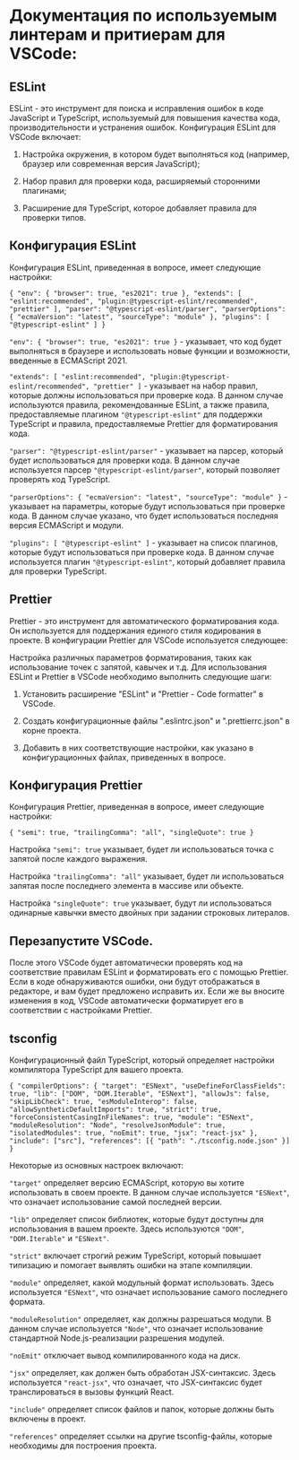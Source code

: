 # Документация по используемым линтерам и притиерам для VSCode:

## ESLint

ESLint - это инструмент для поиска и исправления ошибок в коде JavaScript и TypeScript, используемый для повышения качества кода, производительности и устранения ошибок. Конфигурация ESLint для VSCode включает:

1. Настройка окружения, в котором будет выполняться код (например, браузер или современная версия JavaScript);

2. Набор правил для проверки кода, расширяемый сторонними плагинами;

3. Расширение для TypeScript, которое добавляет правила для проверки типов.

## Конфигурация ESLint

Конфигурация ESLint, приведенная в вопросе, имеет следующие настройки:

`{
    "env": {
    "browser": true,
    "es2021": true
    },
    "extends": [
    "eslint:recommended",
    "plugin:@typescript-eslint/recommended",
    "prettier"
    ],
    "parser": "@typescript-eslint/parser",
    "parserOptions": {
    "ecmaVersion": "latest",
    "sourceType": "module"
    },
    "plugins": [
    "@typescript-eslint"
    ]
}`

`"env": { "browser": true, "es2021": true }` - указывает, что код будет выполняться в браузере и использовать новые функции и возможности, введенные в ECMAScript 2021.

`"extends": [ "eslint:recommended", "plugin:@typescript-eslint/recommended", "prettier" ]` - указывает на набор правил, которые должны использоваться при проверке кода. В данном случае используются правила, рекомендованные ESLint, а также правила, предоставляемые плагином `"@typescript-eslint"` для поддержки TypeScript и правила, предоставляемые Prettier для форматирования кода.

`"parser": "@typescript-eslint/parser"` - указывает на парсер, который будет использоваться для проверки кода. В данном случае используется парсер `"@typescript-eslint/parser"`, который позволяет проверять код TypeScript.

`"parserOptions": { "ecmaVersion": "latest", "sourceType": "module" }` - указывает на параметры, которые будут использоваться при проверке кода. В данном случае указано, что будет использоваться последняя версия ECMAScript и модули.

`"plugins": [ "@typescript-eslint" ]` - указывает на список плагинов, которые будут использоваться при проверке кода. В данном случае используется плагин `"@typescript-eslint"`, который добавляет правила для проверки TypeScript.

## Prettier

Prettier - это инструмент для автоматического форматирования кода. Он используется для поддержания единого стиля кодирования в проекте. В конфигурации Prettier для VSCode используется следующее:

Настройка различных параметров форматирования, таких как использование точек с запятой, кавычек и т.д.
Для использования ESLint и Prettier в VSCode необходимо выполнить следующие шаги:

1. Установить расширение "ESLint" и "Prettier - Code formatter" в VSCode.

2. Создать конфигурационные файлы ".eslintrc.json" и ".prettierrc.json" в корне проекта.

3. Добавить в них соответствующие настройки, как указано в конфигурационных файлах, приведенных в вопросе.

## Конфигурация Prettier

Конфигурация Prettier, приведенная в вопросе, имеет следующие настройки:

`{
"semi": true,
"trailingComma": "all",
"singleQuote": true
}`

Настройка `"semi": true` указывает, будет ли использоваться точка с запятой после каждого выражения.

Настройка `"trailingComma": "all"` указывает, будет ли использоваться запятая после последнего элемента в массиве или объекте.

Настройка `"singleQuote": true` указывает, будут ли использоваться одинарные кавычки вместо двойных при задании строковых литералов.

## Перезапустите VSCode.

После этого VSCode будет автоматически проверять код на соответствие правилам ESLint и форматировать его с помощью Prettier. Если в коде обнаруживаются ошибки, они будут отображаться в редакторе, и вам будет предложено исправить их. Если же вы вносите изменения в код, VSCode автоматически форматирует его в соответствии с настройками Prettier.

## tsconfig

Конфигурационный файл TypeScript, который определяет настройки компилятора TypeScript для вашего проекта.

`{
  "compilerOptions": {
    "target": "ESNext",
    "useDefineForClassFields": true,
    "lib": ["DOM", "DOM.Iterable", "ESNext"],
    "allowJs": false,
    "skipLibCheck": true,
    "esModuleInterop": false,
    "allowSyntheticDefaultImports": true,
    "strict": true,
    "forceConsistentCasingInFileNames": true,
    "module": "ESNext",
    "moduleResolution": "Node",
    "resolveJsonModule": true,
    "isolatedModules": true,
    "noEmit": true,
    "jsx": "react-jsx"
  },
  "include": ["src"],
  "references": [{ "path": "./tsconfig.node.json" }]
}`

Некоторые из основных настроек включают:

`"target"` определяет версию ECMAScript, которую вы хотите использовать в своем проекте. В данном случае используется `"ESNext"`, что означает использование самой последней версии.

`"lib"` определяет список библиотек, которые будут доступны для использования в вашем проекте. Здесь используются `"DOM"`, `"DOM.Iterable"` и `"ESNext"`.

`"strict"` включает строгий режим TypeScript, который повышает типизацию и помогает выявлять ошибки на этапе компиляции.

`"module"` определяет, какой модульный формат использовать. Здесь используется `"ESNext"`, что означает использование самого последнего формата.

`"moduleResolution"` определяет, как должны разрешаться модули. В данном случае используется `"Node"`, что означает использование стандартной Node.js-реализации разрешения модулей.

`"noEmit"` отключает вывод компилированного кода на диск.

`"jsx"` определяет, как должен быть обработан JSX-синтаксис. Здесь используется `"react-jsx"`, что означает, что JSX-синтаксис будет транслироваться в вызовы функций React.

`"include"` определяет список файлов и папок, которые должны быть включены в проект.

`"references"` определяет ссылки на другие tsconfig-файлы, которые необходимы для построения проекта.
